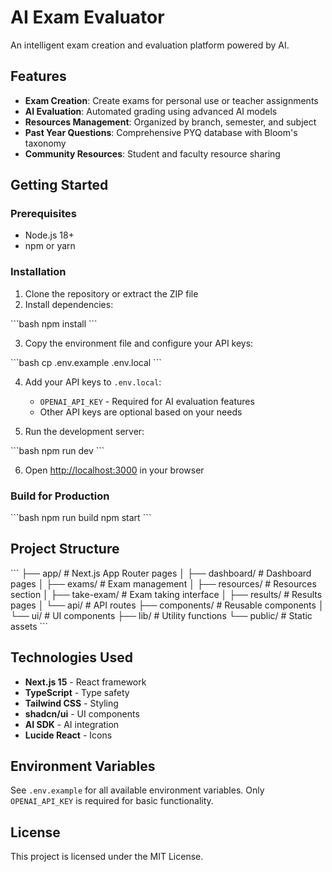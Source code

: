 # AI Exam Evaluator

An intelligent exam creation and evaluation platform powered by AI.

## Features

- **Exam Creation**: Create exams for personal use or teacher assignments
- **AI Evaluation**: Automated grading using advanced AI models
- **Resources Management**: Organized by branch, semester, and subject
- **Past Year Questions**: Comprehensive PYQ database with Bloom's taxonomy
- **Community Resources**: Student and faculty resource sharing

## Getting Started

### Prerequisites

- Node.js 18+ 
- npm or yarn

### Installation

1. Clone the repository or extract the ZIP file
2. Install dependencies:

\`\`\`bash
npm install
\`\`\`

3. Copy the environment file and configure your API keys:

\`\`\`bash
cp .env.example .env.local
\`\`\`

4. Add your API keys to `.env.local`:
   - `OPENAI_API_KEY` - Required for AI evaluation features
   - Other API keys are optional based on your needs

5. Run the development server:

\`\`\`bash
npm run dev
\`\`\`

6. Open [http://localhost:3000](http://localhost:3000) in your browser

### Build for Production

\`\`\`bash
npm run build
npm start
\`\`\`

## Project Structure

\`\`\`
├── app/                    # Next.js App Router pages
│   ├── dashboard/         # Dashboard pages
│   ├── exams/            # Exam management
│   ├── resources/        # Resources section
│   ├── take-exam/        # Exam taking interface
│   ├── results/          # Results pages
│   └── api/              # API routes
├── components/           # Reusable components
│   └── ui/              # UI components
├── lib/                 # Utility functions
└── public/              # Static assets
\`\`\`

## Technologies Used

- **Next.js 15** - React framework
- **TypeScript** - Type safety
- **Tailwind CSS** - Styling
- **shadcn/ui** - UI components
- **AI SDK** - AI integration
- **Lucide React** - Icons

## Environment Variables

See `.env.example` for all available environment variables. Only `OPENAI_API_KEY` is required for basic functionality.

## License

This project is licensed under the MIT License.
